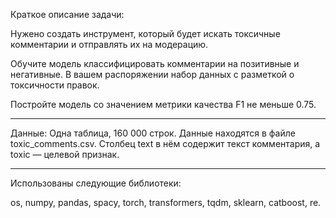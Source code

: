 Краткое описание задачи:

Нужено создать инструмент, который будет искать токсичные комментарии и отправлять их на модерацию.

Обучите модель классифицировать комментарии на позитивные и негативные. В вашем распоряжении набор данных с разметкой о токсичности правок.

Постройте модель со значением метрики качества F1 не меньше 0.75.


-- -- 
Данные:
Одна таблица, 160 000 строк.
Данные находятся в файле toxic_comments.csv. Столбец text в нём содержит текст комментария, а toxic — целевой признак.


-- --
Использованы следующие библиотеки:

os, numpy, pandas, spacy, torch, transformers, tqdm, sklearn, catboost, re.
